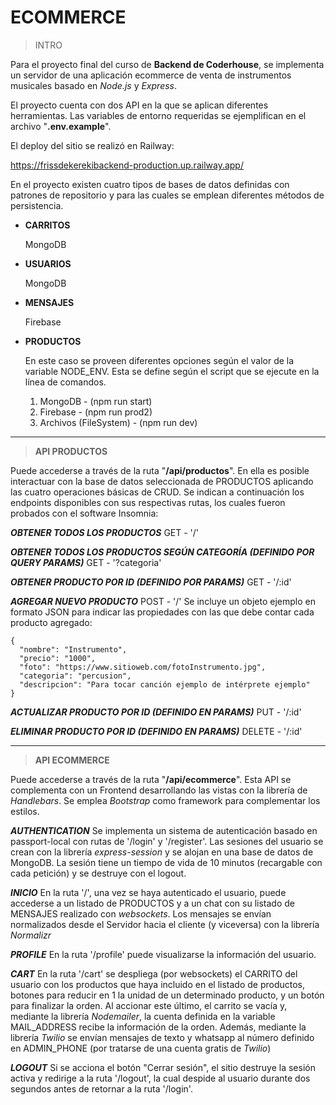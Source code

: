# ECOMMERCE

> INTRO

Para el proyecto final del curso de **Backend de Coderhouse**, se implementa un servidor de una aplicación ecommerce de venta de instrumentos musicales basado en *Node.js* y *Express*.

El proyecto cuenta con dos API en la que se aplican diferentes herramientas. Las variables de entorno requeridas se ejemplifican en el archivo "**.env.example**".

El deploy del sitio se realizó en Railway:

https://frissdekerekibackend-production.up.railway.app/

En el proyecto existen cuatro tipos de bases de datos definidas con patrones de repositorio y para las cuales se emplean diferentes métodos de persistencia.

- **CARRITOS**  

    MongoDB

- **USUARIOS**  

    MongoDB

- **MENSAJES**  

    Firebase

- **PRODUCTOS**  

    En este caso se proveen diferentes opciones según el valor de la variable NODE_ENV. Esta se define según el script que se ejecute en la línea de comandos.
    1. MongoDB - (npm run start)
    2. Firebase - (npm run prod2)
    3. Archivos (FileSystem) - (npm run dev)

---

>**API PRODUCTOS**

Puede accederse a través de la ruta "**/api/productos**".
En ella es posible interactuar con la base de datos seleccionada de PRODUCTOS aplicando las cuatro operaciones básicas de CRUD. Se indican a continuación los endpoints disponibles con sus respectivas rutas, los cuales fueron probados con el software Insomnia:

***OBTENER TODOS LOS PRODUCTOS***
GET - '/'

***OBTENER TODOS LOS PRODUCTOS SEGÚN CATEGORÍA (DEFINIDO POR QUERY PARAMS)***
GET - '?categoria'

***OBTENER PRODUCTO POR ID (DEFINIDO POR PARAMS)***
GET - '/:id'

***AGREGAR NUEVO PRODUCTO***
POST - '/'
Se incluye un objeto ejemplo en formato JSON para indicar las propiedades con las que debe contar cada producto agregado:
```
{
  "nombre": "Instrumento",
  "precio": "1000",
  "foto": "https://www.sitioweb.com/fotoInstrumento.jpg",
  "categoria": "percusion",
  "descripcion": "Para tocar canción ejemplo de intérprete ejemplo"
}
```

***ACTUALIZAR PRODUCTO POR ID (DEFINIDO EN PARAMS)***
PUT - '/:id'

***ELIMINAR PRODUCTO POR ID (DEFINIDO EN PARAMS)***
DELETE - '/:id'

---
>**API ECOMMERCE**

Puede accederse a través de la ruta "**/api/ecommerce**".
Esta API se complementa con un Frontend desarrollando las vistas con la librería de *Handlebars*. Se emplea *Bootstrap* como framework para complementar los estilos.

***AUTHENTICATION***
Se implementa un sistema de autenticación basado en passport-local con rutas de '/login' y '/register'.
Las sesiones del usuario se crean con la librería *express-session* y se alojan en una base de datos de MongoDB.
La sesión tiene un tiempo de vida de 10 minutos (recargable con cada petición) y se destruye con el logout. 

***INICIO***
En la ruta '/', una vez se haya autenticado el usuario, puede accederse a un listado de PRODUCTOS y a un chat con su listado de MENSAJES realizado con *websockets*. Los mensajes se envían normalizados desde el Servidor hacia el cliente (y viceversa) con la librería *Normalizr*

***PROFILE***
En la ruta '/profile' puede visualizarse la información del usuario.

***CART***
En la ruta '/cart' se despliega (por websockets) el CARRITO del usuario con los productos que haya incluido en el listado de productos, botones para reducir en 1 la unidad de un determinado producto, y un botón para finalizar la orden. Al accionar este último, el carrito se vacía y, mediante la librería *Nodemailer*, la cuenta definida en la variable MAIL_ADDRESS recibe la información de la orden. Además, mediante la librería *Twilio* se envían mensajes de texto y whatsapp al número definido en ADMIN_PHONE (por tratarse de una cuenta gratis de *Twilio*)

***LOGOUT***
Si se acciona el botón "Cerrar sesión", el sitio destruye la sesión activa y redirige a la ruta '/logout', la cual despide al usuario durante dos segundos antes de retornar a la ruta '/login'.

